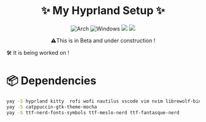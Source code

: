 
<h1 align="center"> ✨ My Hyprland Setup ✨ </h1>

<p align="center">
<img alt="Arch" src="https://img.shields.io/badge/Arch-89b4fa?logo=arch-linux&logoColor=white&style=for-the-badge"/>
<img alt="Windows" src="https://img.shields.io/badge/Windows-74c7ec?style=for-the-badge&logo=windows&logoColor=white"/>  
<a href="https://hyprland.org/"><img src="https://img.shields.io/badge/Hyprland-1E1E2E?style=for-the-badge&logo=linux&logoColor=white" /></a>
  <a href="https://code.visualstudio.com/"><img src="https://img.shields.io/badge/VSCode-007ACC?style=for-the-badge&logo=visual-studio-code&logoColor=white" /></a>
</p>
 

<p align="center">
  ⚠️This is in Beta and under construction !
  
  🛠️ It is being worked on !
</p>

<h1> 📦 Dependencies </h1>


```bash
yay -S hyprland kitty  rofi wofi nautilus vscode vim nvim librewolf-bin wlogout waybar hyprpaper 
yay -S catppuccin-gtk-theme-mocha
yay -S ttf-nerd-fonts-symbols ttf-meslo-nerd ttf-fantasque-nerd
```

